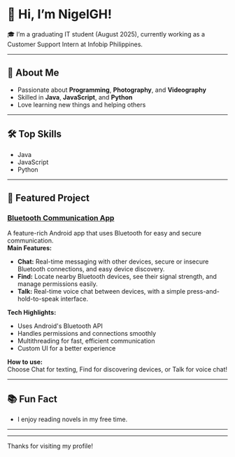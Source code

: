 # 👋 Hi, I’m NigelGH!

🎓 I’m a graduating IT student (August 2025), currently working as a Customer Support Intern at Infobip Philippines.

---

## 🚀 About Me
- Passionate about **Programming**, **Photography**, and **Videography**
- Skilled in **Java**, **JavaScript**, and **Python**
- Love learning new things and helping others

---

## 🛠️ Top Skills
- Java
- JavaScript
- Python

---

## 🌟 Featured Project

### [Bluetooth Communication App](#)
A feature-rich Android app that uses Bluetooth for easy and secure communication.  
**Main Features:**
- **Chat:** Real-time messaging with other devices, secure or insecure Bluetooth connections, and easy device discovery.
- **Find:** Locate nearby Bluetooth devices, see their signal strength, and manage permissions easily.
- **Talk:** Real-time voice chat between devices, with a simple press-and-hold-to-speak interface. 

**Tech Highlights:**
- Uses Android's Bluetooth API
- Handles permissions and connections smoothly
- Multithreading for fast, efficient communication
- Custom UI for a better experience

**How to use:**  
Choose Chat for texting, Find for discovering devices, or Talk for voice chat!

---

## 📚 Fun Fact
- I enjoy reading novels in my free time.

---

<!--
## 🔗 Social Links
I prefer not to share my social links here.
-->

---

Thanks for visiting my profile!
